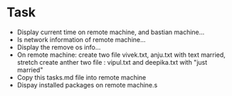 # Task

- Display current time on remote machine, and bastian machine... 
- Is network information of remote machine... 
- Display the remove os info...
- On remote machine: create two file vivek.txt, anju.txt with text married, stretch create anther two file : vipul.txt and deepika.txt with "just married"
- Copy this tasks.md file into remote machine
- Dispay installed packages on remote machine.s
